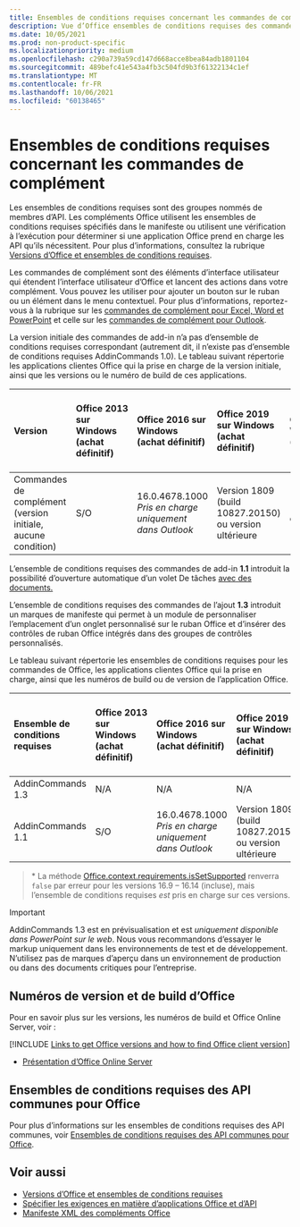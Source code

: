 ```yaml
---
title: Ensembles de conditions requises concernant les commandes de complément
description: Vue d’Office ensembles de conditions requises des commandes de l’autre.
ms.date: 10/05/2021
ms.prod: non-product-specific
ms.localizationpriority: medium
ms.openlocfilehash: c290a739a59cd147d668acce8bea84adb1801104
ms.sourcegitcommit: 489befc41e543a4fb3c504fd9b3f61322134c1ef
ms.translationtype: MT
ms.contentlocale: fr-FR
ms.lasthandoff: 10/06/2021
ms.locfileid: "60138465"
---
```

# <a name="add-in-commands-requirement-sets"></a>Ensembles de conditions requises concernant les commandes de complément

Les ensembles de conditions requises sont des groupes nommés de membres d’API. Les compléments Office utilisent les ensembles de conditions requises spécifiés dans le manifeste ou utilisent une vérification à l’exécution pour déterminer si une application Office prend en charge les API qu’ils nécessitent. Pour plus d’informations, consultez la rubrique [Versions d’Office et ensembles de conditions requises](../../develop/office-versions-and-requirement-sets.md).

Les commandes de complément sont des éléments d’interface utilisateur qui étendent l’interface utilisateur d’Office et lancent des actions dans votre complément. Vous pouvez les utiliser pour ajouter un bouton sur le ruban ou un élément dans le menu contextuel. Pour plus d’informations, reportez-vous à la rubrique sur les [commandes de complément pour Excel, Word et PowerPoint](../../design/add-in-commands.md) et celle sur les [commandes de complément pour Outlook](../../outlook/add-in-commands-for-outlook.md).

La version initiale des commandes de add-in n’a pas d’ensemble de conditions requises correspondant (autrement dit, il n’existe pas d’ensemble de conditions requises AddinCommands 1.0). Le tableau suivant répertorie les applications clientes Office qui la prise en charge de la version initiale, ainsi que les versions ou le numéro de build de ces applications.  

| Version   |  Office 2013 sur Windows<br>(achat définitif) | Office 2016 sur Windows<br>(achat définitif) | Office 2019 sur Windows<br>(achat définitif) | Office 2021 sur Windows<br>(achat définitif) | Office pour Windows<br>(connecté à un abonnement Microsoft 365)   |  Office sur iPad<br>(connecté à un abonnement Microsoft 365)  |  Office sur Mac<br>(connecté à un abonnement Microsoft 365)  | Office sur le web  |
|:-----|:-----|:-----|:-----|:-----|:-----|:-----|:-----|:-----|
| Commandes de complément (version initiale, aucune condition) | S/O | 16.0.4678.1000 *Pris en charge uniquement dans Outlook* | Version 1809 (build 10827.20150) ou version ultérieure| 16.0.14326.20454 ou ultérieur |Version 1603 (build 6769.0000) ou ultérieure | S/O | 15.33 ou version ultérieure| Janvier 2016 |

L’ensemble de conditions requises des commandes de add-in **1.1** introduit la possibilité d’ouverture automatique d’un volet De tâches [avec des documents.](../../develop/automatically-open-a-task-pane-with-a-document.md)

L’ensemble de conditions requises des commandes de l’ajout **1.3** introduit un marques de manifeste qui permet à un module de personnaliser l’emplacement d’un onglet personnalisé sur le ruban Office et d’insérer des contrôles de ruban Office intégrés dans des groupes de contrôles personnalisés.

Le tableau suivant répertorie les ensembles de conditions requises pour les commandes de Office, les applications clientes Office qui la prise en charge, ainsi que les numéros de build ou de version de l’application Office.

|  Ensemble de conditions requises  |  Office 2013 sur Windows<br>(achat définitif) | Office 2016 sur Windows<br>(achat définitif) | Office 2019 sur Windows<br>(achat définitif) |  Office 2021 sur Windows<br>(achat définitif) | Office pour Windows<br>(connecté à un abonnement Microsoft 365)   |  Office sur iPad<br>(connecté à un abonnement Microsoft 365)  |  Office sur Mac<br>(connecté à un abonnement Microsoft 365)  | Office sur le web  |  
|:-----|:-----|:-----|:-----|:-----|:-----|:-----|:-----|:-----|
| AddinCommands 1.3  | N/A | N/A | N/A | N/A | Non prise en charge | N/A | Non prise en charge | Novembre 2020 |
| AddinCommands 1.1  | S/O | 16.0.4678.1000 *Pris en charge uniquement dans Outlook*  | Version 1809 (build 10827.20150) ou version ultérieure | 16.0.14326.20454 ou ultérieur | Version 1705 (build 8121.1000) ou ultérieure | S/O | 15.34 ou version ultérieure\*| Mai 2017 |

>\* La méthode [Office.context.requirements.isSetSupported](/javascript/api/office/office.requirementsetsupport#isSetSupported_name__minVersion_) renverra `false` par erreur pour les versions 16.9 &ndash; 16.14 (incluse), mais l’ensemble de conditions requises *est* pris en charge sur ces versions.

> [!IMPORTANT]
> AddinCommands 1.3 est en prévisualisation et est *uniquement disponible dans PowerPoint sur le web*. Nous vous recommandons d’essayer le markup uniquement dans les environnements de test et de développement. N’utilisez pas de marques d’aperçu dans un environnement de production ou dans des documents critiques pour l’entreprise.

## <a name="office-versions-and-build-numbers"></a>Numéros de version et de build d’Office

Pour en savoir plus sur les versions, les numéros de build et Office Online Server, voir :

[!INCLUDE [Links to get Office versions and how to find Office client version](../../includes/links-get-office-versions-builds.md)]
- [Présentation d’Office Online Server](/officeonlineserver/office-online-server-overview)

## <a name="office-common-api-requirement-sets"></a>Ensembles de conditions requises des API communes pour Office

Pour plus d’informations sur les ensembles de conditions requises des API communes, voir [Ensembles de conditions requises des API communes pour Office](office-add-in-requirement-sets.md).

## <a name="see-also"></a>Voir aussi

- [Versions d’Office et ensembles de conditions requises](../../develop/office-versions-and-requirement-sets.md)
- [Spécifier les exigences en matière d’applications Office et d’API](../../develop/specify-office-hosts-and-api-requirements.md)
- [Manifeste XML des compléments Office](../../develop/add-in-manifests.md)
